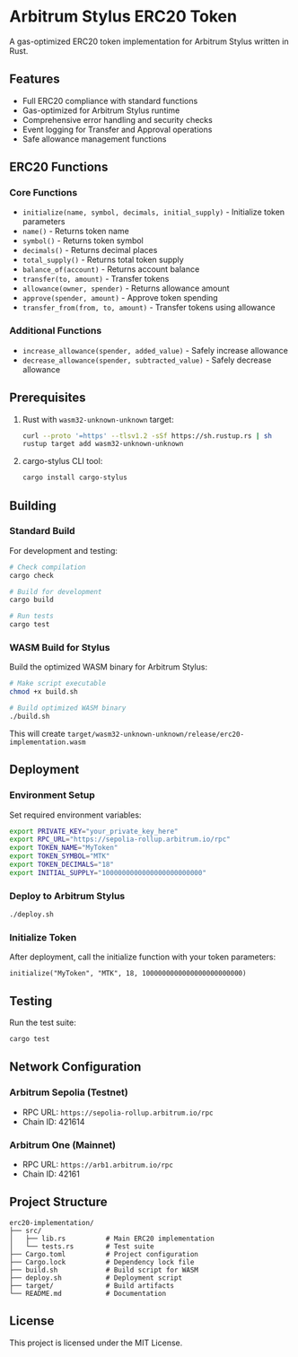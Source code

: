 # Arbitrum Stylus ERC20 Token

A gas-optimized ERC20 token implementation for Arbitrum Stylus written in Rust.

## Features

- Full ERC20 compliance with standard functions
- Gas-optimized for Arbitrum Stylus runtime
- Comprehensive error handling and security checks
- Event logging for Transfer and Approval operations
- Safe allowance management functions

## ERC20 Functions

### Core Functions

- `initialize(name, symbol, decimals, initial_supply)` - Initialize token parameters
- `name()` - Returns token name
- `symbol()` - Returns token symbol
- `decimals()` - Returns decimal places
- `total_supply()` - Returns total token supply
- `balance_of(account)` - Returns account balance
- `transfer(to, amount)` - Transfer tokens
- `allowance(owner, spender)` - Returns allowance amount
- `approve(spender, amount)` - Approve token spending
- `transfer_from(from, to, amount)` - Transfer tokens using allowance

### Additional Functions

- `increase_allowance(spender, added_value)` - Safely increase allowance
- `decrease_allowance(spender, subtracted_value)` - Safely decrease allowance

## Prerequisites

1. Rust with `wasm32-unknown-unknown` target:

   ```bash
   curl --proto '=https' --tlsv1.2 -sSf https://sh.rustup.rs | sh
   rustup target add wasm32-unknown-unknown
   ```

2. cargo-stylus CLI tool:
   ```bash
   cargo install cargo-stylus
   ```

## Building

### Standard Build

For development and testing:

```bash
# Check compilation
cargo check

# Build for development
cargo build

# Run tests
cargo test
```

### WASM Build for Stylus

Build the optimized WASM binary for Arbitrum Stylus:

```bash
# Make script executable
chmod +x build.sh

# Build optimized WASM binary
./build.sh
```

This will create `target/wasm32-unknown-unknown/release/erc20-implementation.wasm`

## Deployment

### Environment Setup

Set required environment variables:

```bash
export PRIVATE_KEY="your_private_key_here"
export RPC_URL="https://sepolia-rollup.arbitrum.io/rpc"
export TOKEN_NAME="MyToken"
export TOKEN_SYMBOL="MTK"
export TOKEN_DECIMALS="18"
export INITIAL_SUPPLY="1000000000000000000000000"
```

### Deploy to Arbitrum Stylus

```bash
./deploy.sh
```

### Initialize Token

After deployment, call the initialize function with your token parameters:

```solidity
initialize("MyToken", "MTK", 18, 1000000000000000000000000)
```

## Testing

Run the test suite:

```bash
cargo test
```

## Network Configuration

### Arbitrum Sepolia (Testnet)

- RPC URL: `https://sepolia-rollup.arbitrum.io/rpc`
- Chain ID: 421614

### Arbitrum One (Mainnet)

- RPC URL: `https://arb1.arbitrum.io/rpc`
- Chain ID: 42161

## Project Structure

```
erc20-implementation/
├── src/
│   ├── lib.rs          # Main ERC20 implementation
│   └── tests.rs        # Test suite
├── Cargo.toml          # Project configuration
├── Cargo.lock          # Dependency lock file
├── build.sh            # Build script for WASM
├── deploy.sh           # Deployment script
├── target/             # Build artifacts
└── README.md           # Documentation
```

## License

This project is licensed under the MIT License.
